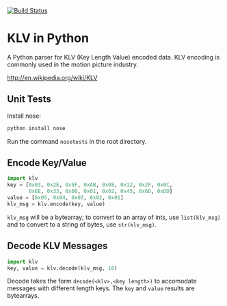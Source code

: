 [![Build Status](https://travis-ci.org/artsalliancemedia/python-klv.png)](http://travis-ci.org/artsalliancemedia/python-klv)

KLV in Python
=============

A Python  parser for KLV (Key Length Value) encoded data. KLV encoding is commonly used in the motion picture industry.

http://en.wikipedia.org/wiki/KLV

Unit Tests
----------

Install nose:

```bash
python install nose
```

Run the command ```nosetests``` in the root directory.

Encode Key/Value
----------------

```python
import klv
key = [0x03, 0x2E, 0x5F, 0xAB, 0x08, 0x12, 0x2F, 0x0C,
       0xEE, 0x33, 0x00, 0x01, 0x02, 0x45, 0x6D, 0xDD]
value = [0x05, 0x04, 0x03, 0x02, 0x01]
klv_msg = klv.encode(key, value)
```

```klv_msg``` will be a bytearray; to convert to an array of ints, use ```list(klv_msg)``` and to convert to a string of bytes, use ```str(klv_msg)```.

Decode KLV Messages
-------------------

```python
import klv
key, value = klv.decode(klv_msg, 16)
```

Decode takes the form ```decode(<klv>,<key length>)``` to accomodate messages with different length keys. The ```key``` and ```value``` results are bytearrays.